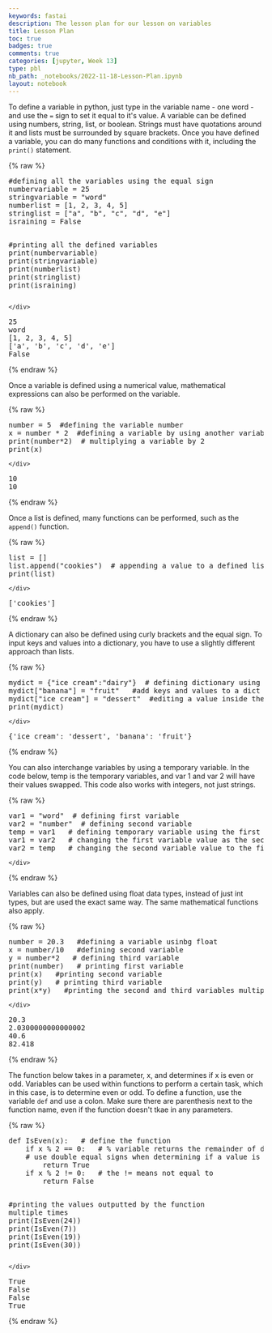 ```yaml
---
keywords: fastai
description: The lesson plan for our lesson on variables
title: Lesson Plan
toc: true 
badges: true
comments: true
categories: [jupyter, Week 13]
type: pbl
nb_path: _notebooks/2022-11-18-Lesson-Plan.ipynb
layout: notebook
---
```


<!--
#################################################
### THIS FILE WAS AUTOGENERATED! DO NOT EDIT! ###
#################################################
# file to edit: _notebooks/2022-11-18-Lesson-Plan.ipynb
-->

<div class="container" id="notebook-container">
        
<div class="cell border-box-sizing text_cell rendered"><div class="inner_cell">
<div class="text_cell_render border-box-sizing rendered_html">
<p>To define a variable in python, just type in the variable name - one word - and use the <code>=</code> sign to set it equal to it's value. A variable can be defined using numbers, string, list, or boolean. Strings must have quotations around it and lists must be surrounded by square brackets. Once you have defined a variable, you can do many functions and conditions with it, including the <code>print()</code> statement.</p>

</div>
</div>
</div>
    {% raw %}
    
<div class="cell border-box-sizing code_cell rendered">
<div class="input">

<div class="inner_cell">
    <div class="input_area">
<div class=" highlight hl-ipython3"><pre><span></span><span class="c1">#defining all the variables using the equal sign</span>
<span class="n">numbervariable</span> <span class="o">=</span> <span class="mi">25</span>
<span class="n">stringvariable</span> <span class="o">=</span> <span class="s2">&quot;word&quot;</span>
<span class="n">numberlist</span> <span class="o">=</span> <span class="p">[</span><span class="mi">1</span><span class="p">,</span> <span class="mi">2</span><span class="p">,</span> <span class="mi">3</span><span class="p">,</span> <span class="mi">4</span><span class="p">,</span> <span class="mi">5</span><span class="p">]</span>
<span class="n">stringlist</span> <span class="o">=</span> <span class="p">[</span><span class="s2">&quot;a&quot;</span><span class="p">,</span> <span class="s2">&quot;b&quot;</span><span class="p">,</span> <span class="s2">&quot;c&quot;</span><span class="p">,</span> <span class="s2">&quot;d&quot;</span><span class="p">,</span> <span class="s2">&quot;e&quot;</span><span class="p">]</span>
<span class="n">israining</span> <span class="o">=</span> <span class="kc">False</span>

<span class="c1">#printing all the defined variables</span>
<span class="nb">print</span><span class="p">(</span><span class="n">numbervariable</span><span class="p">)</span>
<span class="nb">print</span><span class="p">(</span><span class="n">stringvariable</span><span class="p">)</span>
<span class="nb">print</span><span class="p">(</span><span class="n">numberlist</span><span class="p">)</span>
<span class="nb">print</span><span class="p">(</span><span class="n">stringlist</span><span class="p">)</span>
<span class="nb">print</span><span class="p">(</span><span class="n">israining</span><span class="p">)</span>
</pre></div>

    </div>
</div>
</div>

<div class="output_wrapper">
<div class="output">

<div class="output_area">

<div class="output_subarea output_stream output_stdout output_text">
<pre>25
word
[1, 2, 3, 4, 5]
[&#39;a&#39;, &#39;b&#39;, &#39;c&#39;, &#39;d&#39;, &#39;e&#39;]
False
</pre>
</div>
</div>

</div>
</div>

</div>
    {% endraw %}

<div class="cell border-box-sizing text_cell rendered"><div class="inner_cell">
<div class="text_cell_render border-box-sizing rendered_html">
<p>Once a variable is defined using a numerical value, mathematical expressions can also be performed on the variable.</p>

</div>
</div>
</div>
    {% raw %}
    
<div class="cell border-box-sizing code_cell rendered">
<div class="input">

<div class="inner_cell">
    <div class="input_area">
<div class=" highlight hl-ipython3"><pre><span></span><span class="n">number</span> <span class="o">=</span> <span class="mi">5</span>  <span class="c1">#defining the variable number</span>
<span class="n">x</span> <span class="o">=</span> <span class="n">number</span> <span class="o">*</span> <span class="mi">2</span>  <span class="c1">#defining a variable by using another variable</span>
<span class="nb">print</span><span class="p">(</span><span class="n">number</span><span class="o">*</span><span class="mi">2</span><span class="p">)</span>  <span class="c1"># multiplying a variable by 2</span>
<span class="nb">print</span><span class="p">(</span><span class="n">x</span><span class="p">)</span>
</pre></div>

    </div>
</div>
</div>

<div class="output_wrapper">
<div class="output">

<div class="output_area">

<div class="output_subarea output_stream output_stdout output_text">
<pre>10
10
</pre>
</div>
</div>

</div>
</div>

</div>
    {% endraw %}

<div class="cell border-box-sizing text_cell rendered"><div class="inner_cell">
<div class="text_cell_render border-box-sizing rendered_html">
<p>Once a list is defined, many functions can be performed, such as the <code>append()</code> function.</p>

</div>
</div>
</div>
    {% raw %}
    
<div class="cell border-box-sizing code_cell rendered">
<div class="input">

<div class="inner_cell">
    <div class="input_area">
<div class=" highlight hl-ipython3"><pre><span></span><span class="nb">list</span> <span class="o">=</span> <span class="p">[]</span>
<span class="nb">list</span><span class="o">.</span><span class="n">append</span><span class="p">(</span><span class="s2">&quot;cookies&quot;</span><span class="p">)</span>  <span class="c1"># appending a value to a defined list</span>
<span class="nb">print</span><span class="p">(</span><span class="nb">list</span><span class="p">)</span>
</pre></div>

    </div>
</div>
</div>

<div class="output_wrapper">
<div class="output">

<div class="output_area">

<div class="output_subarea output_stream output_stdout output_text">
<pre>[&#39;cookies&#39;]
</pre>
</div>
</div>

</div>
</div>

</div>
    {% endraw %}

<div class="cell border-box-sizing text_cell rendered"><div class="inner_cell">
<div class="text_cell_render border-box-sizing rendered_html">
<p>A dictionary can also be defined using curly brackets and the equal sign. To input keys and values into a dictionary, you have to use a slightly different approach than lists.</p>

</div>
</div>
</div>
    {% raw %}
    
<div class="cell border-box-sizing code_cell rendered">
<div class="input">

<div class="inner_cell">
    <div class="input_area">
<div class=" highlight hl-ipython3"><pre><span></span><span class="n">mydict</span> <span class="o">=</span> <span class="p">{</span><span class="s2">&quot;ice cream&quot;</span><span class="p">:</span><span class="s2">&quot;dairy&quot;</span><span class="p">}</span>  <span class="c1"># defining dictionary using curly brackets</span>
<span class="n">mydict</span><span class="p">[</span><span class="s2">&quot;banana&quot;</span><span class="p">]</span> <span class="o">=</span> <span class="s2">&quot;fruit&quot;</span>   <span class="c1">#add keys and values to a dict by setting a value equal to a key, like shown</span>
<span class="n">mydict</span><span class="p">[</span><span class="s2">&quot;ice cream&quot;</span><span class="p">]</span> <span class="o">=</span> <span class="s2">&quot;dessert&quot;</span>  <span class="c1">#editing a value inside the dictionary</span>
<span class="nb">print</span><span class="p">(</span><span class="n">mydict</span><span class="p">)</span>
</pre></div>

    </div>
</div>
</div>

<div class="output_wrapper">
<div class="output">

<div class="output_area">

<div class="output_subarea output_stream output_stdout output_text">
<pre>{&#39;ice cream&#39;: &#39;dessert&#39;, &#39;banana&#39;: &#39;fruit&#39;}
</pre>
</div>
</div>

</div>
</div>

</div>
    {% endraw %}

<div class="cell border-box-sizing text_cell rendered"><div class="inner_cell">
<div class="text_cell_render border-box-sizing rendered_html">
<p>You can also interchange variables by using a temporary variable. In the code below, temp is the temporary variables, and var 1 and var 2 will have their values swapped. This code also works with integers, not just strings.</p>

</div>
</div>
</div>
    {% raw %}
    
<div class="cell border-box-sizing code_cell rendered">
<div class="input">

<div class="inner_cell">
    <div class="input_area">
<div class=" highlight hl-ipython3"><pre><span></span><span class="n">var1</span> <span class="o">=</span> <span class="s2">&quot;word&quot;</span>  <span class="c1"># defining first variable</span>
<span class="n">var2</span> <span class="o">=</span> <span class="s2">&quot;number&quot;</span>  <span class="c1"># defining second variable</span>
<span class="n">temp</span> <span class="o">=</span> <span class="n">var1</span>   <span class="c1"># defining temporary variable using the first variable</span>
<span class="n">var1</span> <span class="o">=</span> <span class="n">var2</span>   <span class="c1"># changing the first variable value as the second variable value</span>
<span class="n">var2</span> <span class="o">=</span> <span class="n">temp</span>   <span class="c1"># changing the second variable value to the first variable value</span>
</pre></div>

    </div>
</div>
</div>

</div>
    {% endraw %}

<div class="cell border-box-sizing text_cell rendered"><div class="inner_cell">
<div class="text_cell_render border-box-sizing rendered_html">
<p>Variables can also be defined using float data types, instead of just int types, but are used the exact same way. The same mathematical functions also apply.</p>

</div>
</div>
</div>
    {% raw %}
    
<div class="cell border-box-sizing code_cell rendered">
<div class="input">

<div class="inner_cell">
    <div class="input_area">
<div class=" highlight hl-ipython3"><pre><span></span><span class="n">number</span> <span class="o">=</span> <span class="mf">20.3</span>   <span class="c1">#defining a variable usinbg float</span>
<span class="n">x</span> <span class="o">=</span> <span class="n">number</span><span class="o">/</span><span class="mi">10</span>   <span class="c1">#defining second variable </span>
<span class="n">y</span> <span class="o">=</span> <span class="n">number</span><span class="o">*</span><span class="mi">2</span>   <span class="c1"># defining third variable</span>
<span class="nb">print</span><span class="p">(</span><span class="n">number</span><span class="p">)</span>   <span class="c1"># printing first variable</span>
<span class="nb">print</span><span class="p">(</span><span class="n">x</span><span class="p">)</span>   <span class="c1">#printing second variable</span>
<span class="nb">print</span><span class="p">(</span><span class="n">y</span><span class="p">)</span>   <span class="c1"># printing third variable</span>
<span class="nb">print</span><span class="p">(</span><span class="n">x</span><span class="o">*</span><span class="n">y</span><span class="p">)</span>   <span class="c1">#printing the second and third variables multiplied</span>
</pre></div>

    </div>
</div>
</div>

<div class="output_wrapper">
<div class="output">

<div class="output_area">

<div class="output_subarea output_stream output_stdout output_text">
<pre>20.3
2.0300000000000002
40.6
82.418
</pre>
</div>
</div>

</div>
</div>

</div>
    {% endraw %}

<div class="cell border-box-sizing text_cell rendered"><div class="inner_cell">
<div class="text_cell_render border-box-sizing rendered_html">
<p>The function below takes in a parameter, x, and determines if x is even or odd. Variables can be used within functions to perform a certain task, which in this case, is to determine even or odd. To define a function, use the variable <code>def</code> and use a colon. Make sure there are parenthesis next to the function name, even if the function doesn't tkae in any parameters.</p>

</div>
</div>
</div>
    {% raw %}
    
<div class="cell border-box-sizing code_cell rendered">
<div class="input">

<div class="inner_cell">
    <div class="input_area">
<div class=" highlight hl-ipython3"><pre><span></span><span class="k">def</span> <span class="nf">IsEven</span><span class="p">(</span><span class="n">x</span><span class="p">):</span>   <span class="c1"># define the function</span>
    <span class="k">if</span> <span class="n">x</span> <span class="o">%</span> <span class="mi">2</span> <span class="o">==</span> <span class="mi">0</span><span class="p">:</span>   <span class="c1"># % variable returns the remainder of division</span>
    <span class="c1"># use double equal signs when determining if a value is equal to another value</span>
        <span class="k">return</span> <span class="kc">True</span>
    <span class="k">if</span> <span class="n">x</span> <span class="o">%</span> <span class="mi">2</span> <span class="o">!=</span> <span class="mi">0</span><span class="p">:</span>   <span class="c1"># the != means not equal to</span>
        <span class="k">return</span> <span class="kc">False</span>

<span class="c1">#printing the values outputted by the function multiple times</span>
<span class="nb">print</span><span class="p">(</span><span class="n">IsEven</span><span class="p">(</span><span class="mi">24</span><span class="p">))</span>
<span class="nb">print</span><span class="p">(</span><span class="n">IsEven</span><span class="p">(</span><span class="mi">7</span><span class="p">))</span>
<span class="nb">print</span><span class="p">(</span><span class="n">IsEven</span><span class="p">(</span><span class="mi">19</span><span class="p">))</span>
<span class="nb">print</span><span class="p">(</span><span class="n">IsEven</span><span class="p">(</span><span class="mi">30</span><span class="p">))</span>
</pre></div>

    </div>
</div>
</div>

<div class="output_wrapper">
<div class="output">

<div class="output_area">

<div class="output_subarea output_stream output_stdout output_text">
<pre>True
False
False
True
</pre>
</div>
</div>

</div>
</div>

</div>
    {% endraw %}

</div>
 

